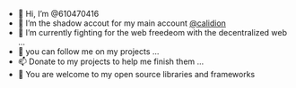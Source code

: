 - 👋 Hi, I’m @610470416
- 👀 I’m the shadow accout for my main account [@calidion](https://github.com/calidion)
- 🌱 I’m currently fighting for the web freedeom with the decentralized web ...
- 💞️ you can follow me on my projects ...
- 📫 Donate to my projects to help me finish them ...
- 🌱 You are welcome to my open source libraries and frameworks

<!---
610470416/610470416 is a ✨ special ✨ repository because its `README.md` (this file) appears on your GitHub profile.
You can click the Preview link to take a look at your changes.
--->
